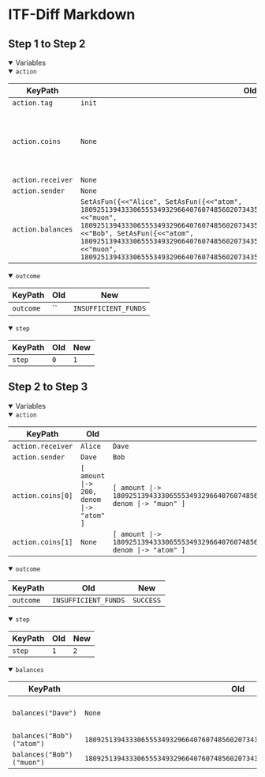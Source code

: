 # ITF-Diff Markdown

## Step 1 to Step 2

<details open>

<summary>Variables</summary>

<details open>

<summary><code>action</code></summary>


|KeyPath|Old|New|
|-|-|-|
|`action.tag`|`init`|`send`|
|`action.coins`|`None`|`<<[ amount \|-> 200, denom \|-> "atom" ]>>`|
|`action.receiver`|`None`|`"Alice"`|
|`action.sender`|`None`|`"Dave"`|
|`action.balances`|`SetAsFun({<<"Alice", SetAsFun({<<"atom", 1809251394333065553493296640760748560207343510400633813116524750123642650623>>, <<"muon", 1809251394333065553493296640760748560207343510400633813116524750123642650623>>})>>, <<"Bob", SetAsFun({<<"atom", 1809251394333065553493296640760748560207343510400633813116524750123642650623>>, <<"muon", 1809251394333065553493296640760748560207343510400633813116524750123642650623>>})>>})`|`None`|

</details>
<details open>

<summary><code>outcome</code></summary>


|KeyPath|Old|New|
|-|-|-|
|`outcome`|``|`INSUFFICIENT_FUNDS`|

</details>
<details open>

<summary><code>step</code></summary>


|KeyPath|Old|New|
|-|-|-|
|`step`|`0`|`1`|

</details>

</details>

## Step 2 to Step 3

<details open>

<summary>Variables</summary>

<details open>

<summary><code>action</code></summary>


|KeyPath|Old|New|
|-|-|-|
|`action.receiver`|`Alice`|`Dave`|
|`action.sender`|`Dave`|`Bob`|
|`action.coins[0]`|`[ amount \|-> 200, denom \|-> "atom" ]`|`[ amount \|-> 1809251394333065553493296640760748560207343510400633813116524750123642650623, denom \|-> "muon" ]`|
|`action.coins[1]`|`None`|`[ amount \|-> 1809251394333065553493296640760748560207343510400633813116524750123642650623, denom \|-> "atom" ]`|

</details>
<details open>

<summary><code>outcome</code></summary>


|KeyPath|Old|New|
|-|-|-|
|`outcome`|`INSUFFICIENT_FUNDS`|`SUCCESS`|

</details>
<details open>

<summary><code>step</code></summary>


|KeyPath|Old|New|
|-|-|-|
|`step`|`1`|`2`|

</details>
<details open>

<summary><code>balances</code></summary>


|KeyPath|Old|New|
|-|-|-|
|`balances("Dave")`|`None`|`SetAsFun({<<"atom", 1809251394333065553493296640760748560207343510400633813116524750123642650623>>, <<"muon", 1809251394333065553493296640760748560207343510400633813116524750123642650623>>})`|
|`balances("Bob")("atom")`|`1809251394333065553493296640760748560207343510400633813116524750123642650623`|`0`|
|`balances("Bob")("muon")`|`1809251394333065553493296640760748560207343510400633813116524750123642650623`|`0`|

</details>

</details>

